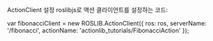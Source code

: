 ActionClient 설정
roslibjs로 액션 클라이언트를 설정하는 코드:

var fibonacciClient = new ROSLIB.ActionClient({
    ros: ros,
    serverName: '/fibonacci',
    actionName: 'actionlib_tutorials/FibonacciAction'
});
